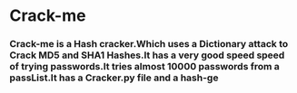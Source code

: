# Crack-me

### Crack-me is a Hash cracker.Which uses a Dictionary attack to Crack MD5 and SHA1 Hashes.It has a very good speed speed of trying passwords.It tries almost 10000 passwords from a passList.It has a Cracker.py file and a hash-ge
